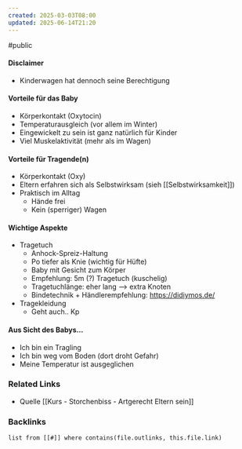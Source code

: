 ```yaml
---
created: 2025-03-03T08:00
updated: 2025-06-14T21:20
---
```

#public
#### Disclaimer
- Kinderwagen hat dennoch seine Berechtigung

#### Vorteile für das Baby
- Körperkontakt (Oxytocin)
- Temperaturausgleich (vor allem im Winter)
- Eingewickelt zu sein ist ganz natürlich für Kinder
- Viel Muskelaktivität (mehr als im Wagen)

#### Vorteile für Tragende(n)
- Körperkontakt (Oxy)
- Eltern erfahren sich als Selbstwirksam (sieh [[Selbstwirksamkeit]])
- Praktisch im Alltag
	- Hände frei
	- Kein (sperriger) Wagen

#### Wichtige Aspekte 
- Tragetuch
	- Anhock-Spreiz-Haltung
	- Po tiefer als Knie (wichtig für Hüfte)
	- Baby mit Gesicht zum Körper
	- Empfehlung: 5m (?) Tragetuch (kuschelig) 
	- Tragetuchlänge: eher lang —> extra Knoten 
	- Bindetechnik + Händlerempfehlung: https://didiymos.de/
- Tragekleidung
	- Geht auch.. Kp

#### Aus Sicht des Babys…
- Ich bin ein Tragling
- Ich bin weg vom Boden (dort droht Gefahr)
- Meine Temperatur ist ausgeglichen

### Related Links
- Quelle [[Kurs - Storchenbiss - Artgerecht Eltern sein]]

### Backlinks
```dataview 
list from [[#]] where contains(file.outlinks, this.file.link)
```




